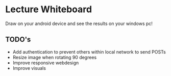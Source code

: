 # Lecture Whiteboard

Draw on your android device and see the results on your windows pc!

## TODO's

* Add authentication to prevent others within local network to send POSTs
* Resize image when rotating 90 degrees
* Improve responsive webdesign
* Improve visuals
